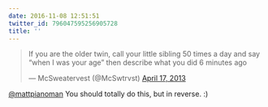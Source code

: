 ```yaml
---
date: 2016-11-08 12:51:51
twitter_id: 796047595256905728
title: ''
---
```


<blockquote class="twitter-tweet"><p lang="en" dir="ltr">If you are the older twin, call your little sibling 50 times a day and say “when I was your age” then describe what you did 6 minutes ago</p>&mdash; McSweatervest (@McSwtrvst) <a href="https://twitter.com/McSwtrvst/status/324518976166174720?ref_src=twsrc%5Etfw">April 17, 2013</a></blockquote>
<script async src="https://platform.twitter.com/widgets.js" charset="utf-8"></script>

[@mattpianoman](https://twitter.com/mattpianoman) You should totally do this, but in reverse. :)
